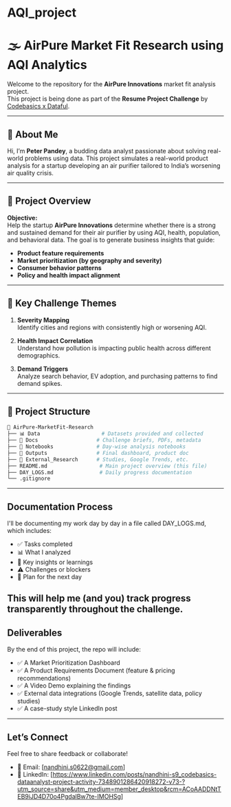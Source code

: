 # AQI_project
# 🌫️ AirPure Market Fit Research using AQI Analytics

Welcome to the repository for the **AirPure Innovations** market fit analysis project.  
This project is being done as part of the **Resume Project Challenge** by [Codebasics x Dataful](https://www.linkedin.com/posts/codebasics_quadratic-template-challenge-activity-7340219946376798208-ub3g).

---

## 👤 About Me

Hi, I’m **Peter Pandey**, a budding data analyst passionate about solving real-world problems using data. This project simulates a real-world product analysis for a startup developing an air purifier tailored to India’s worsening air quality crisis.

---

## 🚀 Project Overview

**Objective:**  
Help the startup **AirPure Innovations** determine whether there is a strong and sustained demand for their air purifier by using AQI, health, population, and behavioral data. The goal is to generate business insights that guide:

- **Product feature requirements**
- **Market prioritization (by geography and severity)**
- **Consumer behavior patterns**
- **Policy and health impact alignment**

---

## 🧠 Key Challenge Themes

1. **Severity Mapping**  
   Identify cities and regions with consistently high or worsening AQI.

2. **Health Impact Correlation**  
   Understand how pollution is impacting public health across different demographics.

3. **Demand Triggers**  
   Analyze search behavior, EV adoption, and purchasing patterns to find demand spikes.

---

## 📁 Project Structure

```bash
📁 AirPure-MarketFit-Research
├── 📊 Data                    # Datasets provided and collected
├── 📁 Docs                   # Challenge briefs, PDFs, metadata
├── 📁 Notebooks              # Day-wise analysis notebooks
├── 📁 Outputs                # Final dashboard, product doc
├── 📁 External_Research      # Studies, Google Trends, etc.
├── README.md                 # Main project overview (this file)
├── DAY_LOGS.md               # Daily progress documentation
└── .gitignore
```
---

## Documentation Process
I'll be documenting my work day by day in a file called DAY_LOGS.md, which includes:

- ✅ Tasks completed
- 📊 What I analyzed
- 🤔 Key insights or learnings
- ⚠️ Challenges or blockers
- 📌 Plan for the next day

This will help me (and you) track progress transparently throughout the challenge.
---

## Deliverables
By the end of this project, the repo will include:
- ✅ A Market Prioritization Dashboard
- ✅ A Product Requirements Document (feature & pricing recommendations)
- ✅ A Video Demo explaining the findings
- ✅ External data integrations (Google Trends, satellite data, policy studies)
- ✅ A case-study style LinkedIn post
---

 ## Let’s Connect
Feel free to share feedback or collaborate!
- 📧 Email: [nandhini.s0622@gmail.com]
- 💼 LinkedIn: [https://www.linkedin.com/posts/nandhini-s9_codebasics-dataanalyst-project-activity-7348901286420918272-v73-?utm_source=share&utm_medium=member_desktop&rcm=ACoAADDNtTEB9iJD4D70o4PgdalBw7te-IMOHSg]
